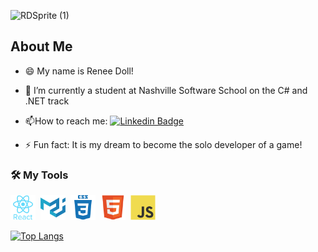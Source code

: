 ![RDSprite (1)](https://user-images.githubusercontent.com/110746023/202026546-c9d9ca3e-7c6e-4669-9033-cfb9d552adaa.gif)


## About Me

- 😄 My name is Renee Doll!

- 🔭 I’m currently a student at Nashville Software School on the C# and .NET track

- :mailbox:How to reach me: [![Linkedin Badge](https://img.shields.io/badge/-kakbar-blue?style=flat&logo=Linkedin&logoColor=white)](https://www.linkedin.com/in/ren%C3%A9e-doll/)

- ⚡ Fun fact: It is my dream to become the solo developer of a game!

### :hammer_and_wrench: My Tools

<div>
  <img src="https://github.com/devicons/devicon/blob/master/icons/react/react-original-wordmark.svg" title="React" alt="React" width="40" height="40"/>&nbsp;
  <img src="https://github.com/devicons/devicon/blob/master/icons/materialui/materialui-original.svg" title="Material UI" alt="Material UI" width="40" height="40"/>&nbsp;
  <img src="https://github.com/devicons/devicon/blob/master/icons/css3/css3-plain-wordmark.svg"  title="CSS3" alt="CSS" width="40" height="40"/>&nbsp;
  <img src="https://github.com/devicons/devicon/blob/master/icons/html5/html5-original.svg" title="HTML5" alt="HTML" width="40" height="40"/>&nbsp;
  <img src="https://github.com/devicons/devicon/blob/master/icons/javascript/javascript-original.svg" title="JavaScript" alt="JavaScript" width="40" height="40"/>
</div>

[![Top Langs](https://github-readme-stats.vercel.app/api/top-langs/?username=RDollish&layout=compact&theme=vision-friendly-dark)](https://github.com/anuraghazra/github-readme-stats)

<!--
**RDollish/RDollish** is a ✨ _special_ ✨ repository because its `README.md` (this file) appears on your GitHub profile.

Here are some ideas to get you started:

- 🔭 I’m currently working on ...
- 🌱 I’m currently learning ...
- 👯 I’m looking to collaborate on ...
- 🤔 I’m looking for help with ...
- 💬 Ask me about ...
- 📫 How to reach me: ...
- 😄 Pronouns: ...
- ⚡ Fun fact: ...
-->
